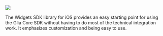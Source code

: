 ![](https://files.readme.io/a1b262c-small-Glia-logo-light.png)

The Widgets SDK library for iOS provides an easy starting point for using the Glia Core SDK without having to do most of the technical integration work.
It emphasizes customization and being easy to use.
